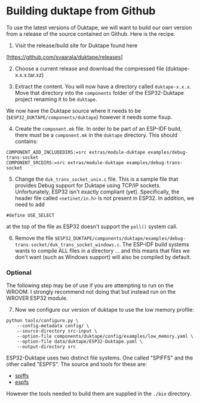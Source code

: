 # Building duktape from Github
To use the latest versions of Duktape, we will want to build our own version from a release of the
source contained on Github.  Here is the recipe.

1. Visit the release/build site for Duktape found here

[https://github.com/svaarala/duktape/releases]

2. Choose a current release and download the compressed file (duktape-x.x.x.tar.xz)

3. Extract the content.  You will now have a directory called `duktape-x.x.x`.  Move that directory into the  `components` folder of the
ESP32-Duktape project renaming it to be `duktape`.



We now have the Duktape source where it needs to be (`$ESP32_DUKTAPE/components/duktape`) however it needs some
fixup.

4. Create the `component.mk` file.  In order to be part of an ESP-IDF build, there must be a `component.mk`
in the `duktape` directory.  This should contains:

```
COMPONENT_ADD_INCLUDEDIRS:=src extras/module-duktape examples/debug-trans-socket
COMPONENT_SRCDIRS:=src extras/module-duktape examples/debug-trans-socket
```

5. Change the `duk_trans_socket_unix.c` file.  This is a sample file that provides Debug support for Duktape
using TCP/IP sockets.  Unfortunately, ESP32 isn't exactly compliant (yet).  Specifically, the header
file called `<netinet/in.h>` is not present in ESP32.   In addition, we need to add

```
#define USE_SELECT
```

at the top of the file as ESP32 doesn't support the `poll()` system call.

6. Remove the file `$ESP32_DUKTAPE/components/duktape/examples/debug-trans-socket/duk_trans_socket_windows.c`.  The
ESP-IDF build systems wants to compile ALL files in a directory ... and this means that files we don't
want (such as Windows support) will also be compiled by default.


### Optional
The following step may be of use if you are attempting to run on the WROOM.  I strongly recommend not doing that
but instead run on the WROVER ESP32 module.

7. Now we configure our version of duktape to use the low memory profile:

```
python tools/configure.py \
    --config-metadata config/ \
    --source-directory src-input \
    --option-file components/duktape/config/examples/low_memory.yaml \
    --option-file data/duktape/ESP32-Duktape.yaml \
    --output-directory src
```

ESP32-Duktape uses two distinct file systems.  One called "SPIFFS" and the other called "ESPFS".  The source
and tools for these are:

* [spiffs](https://github.com/whitecatboard/Lua-RTOS-ESP32/tree/master/components)
* [espfs](https://github.com/Spritetm/libesphttpd/tree/master/espfs)

However the tools needed to build them are supplied in the `./bin` directory.